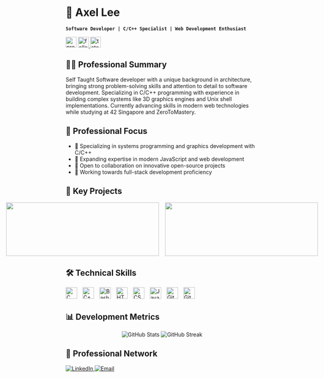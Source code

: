 # 🧗 Axel Lee

**`Software Developer | C/C++ Specialist | Web Development Enthusiast`**

<!-- Clean, professional badges in one line -->
<p align="left">
   <img height="28" src="https://komarev.com/ghpvc/?username=axellee1994&label=Profile%20Views&color=fe8019&style=for-the-badge" alt="profile views" />
   <a href="https://github.com/axellee1994?tab=followers">
      <img height="28" alt="followers" title="Follow me on Github" src="https://custom-icon-badges.demolab.com/github/followers/axellee1994?color=236ad3&labelColor=1155ba&style=for-the-badge&logo=person-add&label=Follow&logoColor=white"/>
   </a>
   <a href="https://github.com/axellee1994?tab=repositories&sort=stargazers">
      <img height="28" alt="total stars" title="Total stars on GitHub" src="https://custom-icon-badges.demolab.com/github/stars/axellee1994?color=55960c&style=for-the-badge&labelColor=488207&logo=star"/>
   </a>
</p>

## 👨‍💻 Professional Summary
Self Taught Software developer with a unique background in architecture, bringing strong problem-solving skills and attention to detail to software development. Specializing in C/C++ programming with experience in building complex systems like 3D graphics engines and Unix shell implementations. Currently advancing skills in modern web technologies while studying at 42 Singapore and ZeroToMastery.

## 🎯 Professional Focus
- 🔭 Specializing in systems programming and graphics development with C/C++
- 🌱 Expanding expertise in modern JavaScript and web development
- 👯 Open to collaboration on innovative open-source projects
- 🎯 Working towards full-stack development proficiency

## 💼 Key Projects
<div align="center" style="display: grid; grid-template-columns: repeat(2, 400px); gap: 1rem; justify-content: center;">
  <a href="https://github.com/axellee1994/cub3D">
    <img width="400" height="140" src="https://github-readme-stats.vercel.app/api/pin/?username=axellee1994&repo=cub3D&theme=gruvbox&show_owner=true&description=A%203D%20graphics%20project%20inspired%20by%20Wolfenstein%203D,%20built%20using%20raycasting%20techniques" />
  </a>
  <a href="https://github.com/axellee1994/minishell">
    <img width="400" height="140" src="https://github-readme-stats.vercel.app/api/pin/?username=axellee1994&repo=minishell&theme=gruvbox&show_owner=true&description=A%20simplified%20bash%20shell%20implementation%20with%20core%20Unix%20shell%20functionalities" />
  </a>
</div>

## 🛠 Technical Skills
<div align="left">
  <!-- Grouped by category -->
  <!-- Systems Programming -->
  <img alt="C" width="30px" style="padding-right:10px;" src="https://cdn.jsdelivr.net/gh/devicons/devicon/icons/c/c-original.svg" />
  <img alt="C++" width="30px" style="padding-right:10px;" src="https://cdn.jsdelivr.net/gh/devicons/devicon/icons/cplusplus/cplusplus-original.svg" />
  <img alt="Bash" width="30px" style="padding-right:10px;" src="https://cdn.jsdelivr.net/gh/devicons/devicon/icons/bash/bash-original.svg" />
  
  <!-- Web Development -->
  <img alt="HTML" width="30px" style="padding-right:10px;" src="https://cdn.jsdelivr.net/gh/devicons/devicon/icons/html5/html5-original.svg" />
  <img alt="CSS" width="30px" style="padding-right:10px;" src="https://cdn.jsdelivr.net/gh/devicons/devicon/icons/css3/css3-original.svg" />
  <img alt="JavaScript" width="30px" style="padding-right:10px;" src="https://cdn.jsdelivr.net/gh/devicons/devicon/icons/javascript/javascript-original.svg" />
  
  <!-- Tools & Version Control -->
  <img alt="Git" width="30px" style="padding-right:10px;" src="https://cdn.jsdelivr.net/gh/devicons/devicon/icons/git/git-original.svg" />
  <img alt="GitHub" width="30px" style="padding-right:10px;" src="https://cdn.jsdelivr.net/gh/devicons/devicon/icons/github/github-original.svg" />
</div>

## 📊 Development Metrics
<div align="center">
  <img src="https://github-readme-stats.vercel.app/api?username=axellee1994&show_icons=true&theme=gruvbox" alt="GitHub Stats" />
  <img src="https://streak-stats.demolab.com?user=axellee1994&theme=gruvbox&border_radius=4.5" alt="GitHub Streak" />
</div>

## 🤝 Professional Network
<div align="left">
  <a href="https://www.linkedin.com/in/axellee/">
    <img alt="LinkedIn" src="https://img.shields.io/badge/LinkedIn-0077B5?style=for-the-badge&logo=linkedin&logoColor=white" />
  </a>
  <a href="mailto:axellee1994@gmail.com">
    <img alt="Email" src="https://img.shields.io/badge/Email-D14836?style=for-the-badge&logo=gmail&logoColor=white" />
  </a>
</div>
